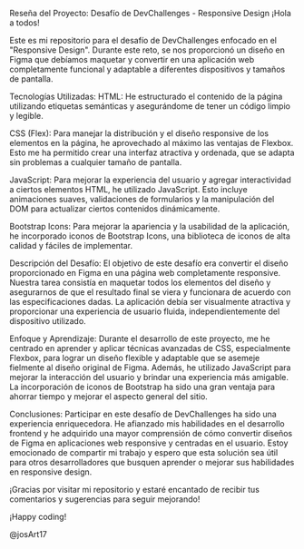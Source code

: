 Reseña del Proyecto: Desafío de DevChallenges - Responsive Design ¡Hola a todos!

Este es mi repositorio para el desafío de DevChallenges enfocado en el "Responsive Design". Durante este reto, se nos proporcionó un diseño en Figma que debíamos maquetar y convertir en una aplicación web completamente funcional y adaptable a diferentes dispositivos y tamaños de pantalla.

Tecnologías Utilizadas: HTML: He estructurado el contenido de la página utilizando etiquetas semánticas y asegurándome de tener un código limpio y legible.

CSS (Flex): Para manejar la distribución y el diseño responsive de los elementos en la página, he aprovechado al máximo las ventajas de Flexbox. Esto me ha permitido crear una interfaz atractiva y ordenada, que se adapta sin problemas a cualquier tamaño de pantalla.

JavaScript: Para mejorar la experiencia del usuario y agregar interactividad a ciertos elementos HTML, he utilizado JavaScript. Esto incluye animaciones suaves, validaciones de formularios y la manipulación del DOM para actualizar ciertos contenidos dinámicamente.

Bootstrap Icons: Para mejorar la apariencia y la usabilidad de la aplicación, he incorporado iconos de Bootstrap Icons, una biblioteca de iconos de alta calidad y fáciles de implementar.

Descripción del Desafío: El objetivo de este desafío era convertir el diseño proporcionado en Figma en una página web completamente responsive. Nuestra tarea consistía en maquetar todos los elementos del diseño y asegurarnos de que el resultado final se viera y funcionara de acuerdo con las especificaciones dadas. La aplicación debía ser visualmente atractiva y proporcionar una experiencia de usuario fluida, independientemente del dispositivo utilizado.

Enfoque y Aprendizaje: Durante el desarrollo de este proyecto, me he centrado en aprender y aplicar técnicas avanzadas de CSS, especialmente Flexbox, para lograr un diseño flexible y adaptable que se asemeje fielmente al diseño original de Figma. Además, he utilizado JavaScript para mejorar la interacción del usuario y brindar una experiencia más amigable. La incorporación de iconos de Bootstrap ha sido una gran ventaja para ahorrar tiempo y mejorar el aspecto general del sitio.

Conclusiones: Participar en este desafío de DevChallenges ha sido una experiencia enriquecedora. He afianzado mis habilidades en el desarrollo frontend y he adquirido una mayor comprensión de cómo convertir diseños de Figma en aplicaciones web responsive y centradas en el usuario. Estoy emocionado de compartir mi trabajo y espero que esta solución sea útil para otros desarrolladores que busquen aprender o mejorar sus habilidades en responsive design.

¡Gracias por visitar mi repositorio y estaré encantado de recibir tus comentarios y sugerencias para seguir mejorando!

¡Happy coding!

@josArt17
